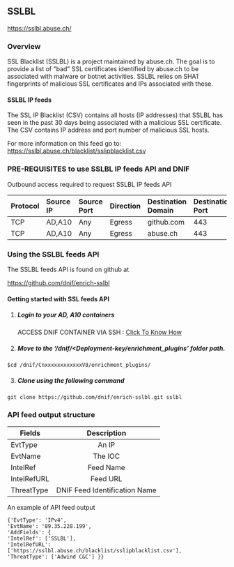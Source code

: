 ## SSLBL   
https://sslbl.abuse.ch/

### Overview
SSL Blacklist (SSLBL) is a project maintained by abuse.ch. The goal is to provide a list of "bad" SSL certificates identified by abuse.ch to be associated with malware or botnet activities. SSLBL relies on SHA1 fingerprints of malicious SSL certificates and IPs associated with these.

#### SSLBL IP feeds
The SSL IP Blacklist (CSV) contains all hosts (IP addresses) that SSLBL has seen in the past 30 days being associated with a malicious SSL certificate. 
The CSV contains IP address and port number of malicious SSL hosts.

For more information on this feed go to: https://sslbl.abuse.ch/blacklist/sslipblacklist.csv

 
 ### PRE-REQUISITES to use SSLBL IP feeds API and DNIF  
Outbound access required to request SSLBL IP feeds API

| Protocol   | Source IP  | Source Port  | Direction	 | Destination Domain | Destination Port  |  
|:------------- |:-------------|:-------------|:-------------|:-------------|:-------------|  
| TCP | AD,A10 | Any | Egress	| github.com | 443 |
| TCP | AD,A10 | Any | Egress	| abuse.ch | 443 | 

### Using the SSLBL feeds API
 The SSLBL feeds API is found on github at

 https://github.com/dnif/enrich-sslbl

#### Getting started with SSL feeds API

1. #####    Login to your AD, A10 containers  
   ACCESS DNIF CONTAINER VIA SSH : [Click To Know How](https://dnif.it/docs/guides/tutorials/access-dnif-container-via-ssh.html)
2. #####    Move to the ‘/dnif/<Deployment-key/enrichment_plugins’ folder path.
```
$cd /dnif/CnxxxxxxxxxxxxV8/enrichment_plugins/
```
3. #####   Clone using the following command  
```  
git clone https://github.com/dnif/enrich-sslbl.git sslbl
```
### API feed output structure
  | Fields        | Description  |
| ------------- |:-------------:|
| EvtType      | An IP |
| EvtName      | The IOC      |
| IntelRef | Feed Name      |
| IntelRefURL | Feed URL      |
| ThreatType | DNIF Feed Identification Name |      

An example of API feed output
```
{'EvtType': 'IPv4',
'EvtName': '89.35.228.199',
'AddFields': {
'IntelRef': ['SSLBL'],
'IntelRefURL': ['https://sslbl.abuse.ch/blacklist/sslipblacklist.csv'], 
'ThreatType': ['Adwind C&C'] }}
```
